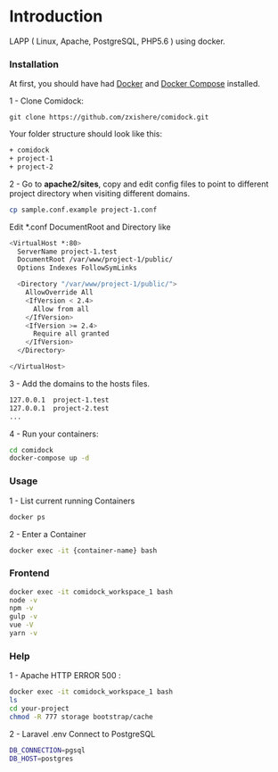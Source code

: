 # Introduction

LAPP ( Linux, Apache, PostgreSQL, PHP5.6 ) using docker.


### Installation

At first, you should have had [Docker](https://docs.docker.com) and [Docker Compose](https://docs.docker.com/compose) installed.

1 - Clone Comidock:

    git clone https://github.com/zxishere/comidock.git
    
Your folder structure should look like this:

```sh
+ comidock
+ project-1
+ project-2   
```

2 - Go to **apache2/sites**, copy and edit config files to point to different project directory when visiting different domains.

```sh
cp sample.conf.example project-1.conf
```
Edit *.conf DocumentRoot and Directory like


```sh
<VirtualHost *:80>
  ServerName project-1.test
  DocumentRoot /var/www/project-1/public/
  Options Indexes FollowSymLinks

  <Directory "/var/www/project-1/public/">
    AllowOverride All
    <IfVersion < 2.4>
      Allow from all
    </IfVersion>
    <IfVersion >= 2.4>
      Require all granted
    </IfVersion>
  </Directory>

</VirtualHost>
```


3 - Add the domains to the hosts files.

```sh
127.0.0.1  project-1.test
127.0.0.1  project-2.test
...
```

4 - Run your containers:

```sh
cd comidock
docker-compose up -d
```

### Usage

1 - List current running Containers

```sh
docker ps
```

2 - Enter a Container 

```sh
docker exec -it {container-name} bash
```
### Frontend
```sh
docker exec -it comidock_workspace_1 bash
node -v
npm -v
gulp -v
vue -V
yarn -v
```


### Help 

1 - Apache HTTP ERROR 500 : 

```sh
docker exec -it comidock_workspace_1 bash
ls
cd your-project
chmod -R 777 storage bootstrap/cache
```

2 - Laravel .env Connect to PostgreSQL

```sh
DB_CONNECTION=pgsql
DB_HOST=postgres
```

